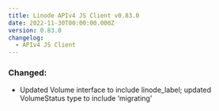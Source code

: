 ```yaml
---
title: Linode APIv4 JS Client v0.83.0
date: 2022-11-30T00:00:00.000Z
version: 0.83.0
changelog:
  - APIv4 JS Client
---
```


### Changed:
- Updated Volume interface to include linode_label; updated VolumeStatus type to include ‘migrating’
